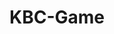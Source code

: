 # KBC-Game
<!-- ALL-CONTRIBUTORS-BADGE:START - Do not remove or modify this section -->
<!-- ALL-CONTRIBUTORS-BADGE:END -->



<!-- ALL-CONTRIBUTORS-LIST:START - Do not remove or modify this section -->
<!-- prettier-ignore-start -->
<!-- markdownlint-disable -->

<!-- markdownlint-enable -->
<!-- prettier-ignore-end -->
<!-- ALL-CONTRIBUTORS-LIST:END -->
